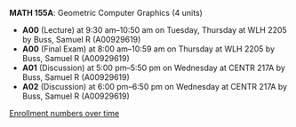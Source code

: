**MATH 155A**: Geometric Computer Graphics (4 units)

- **A00** (Lecture) at 9:30 am–10:50 am on Tuesday, Thursday at WLH 2205 by Buss, Samuel R (A00929619)
- **A00** (Final Exam) at 8:00 am–10:59 am on Thursday at WLH 2205 by Buss, Samuel R (A00929619)
- **A01** (Discussion) at 5:00 pm–5:50 pm on Wednesday at CENTR 217A by Buss, Samuel R (A00929619)
- **A02** (Discussion) at 6:00 pm–6:50 pm on Wednesday at CENTR 217A by Buss, Samuel R (A00929619)

[Enrollment numbers over time](./MATH155A.tsv)

